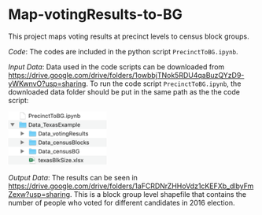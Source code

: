 # Map-votingResults-to-BG

This project maps voting results at precinct levels to census block groups. 

*Code*: The codes are included in the python script `PrecinctToBG.ipynb`.
 
*Input Data*: Data used in the code scripts can be downloaded from https://drive.google.com/drive/folders/1owbbjTNok5RDU4qaBuzQYzD9-yWKwnvO?usp=sharing. To run the code script `PrecinctToBG.ipynb`, the downloaded data folder should be put in the same path as the the code script:

<img src= "images/fileStructure.png" width= "200">



 
*Output Data*: The results can be seen in https://drive.google.com/drive/folders/1aFCRDNrZHHoVdz1cKEFXb_dlbyFmZexw?usp=sharing. This is a block group level shapefile that contains the number of people who voted for different candidates in 2016 election.  
